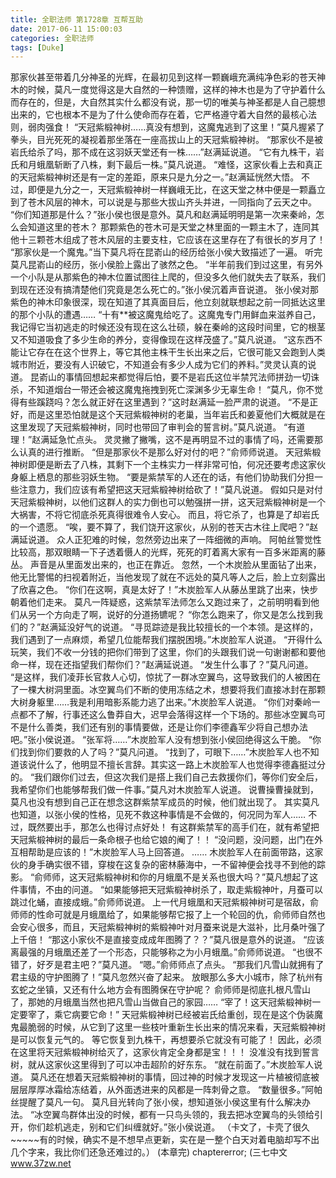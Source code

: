```yaml
---
title: 全职法师 第1728章 互帮互助
date: 2017-06-11 15:00:03
categories: 全职法师
tags: [Duke]
---
```


那家伙甚至带着几分神圣的光辉，在最初见到这样一颗巍峨充满纯净色彩的苍天神木的时候，莫凡一度觉得这是大自然的一种馈赠，这样的神木也是为了守护着什么而存在的，但是，大自然其实什么都没有说，那一切的唯美与神圣都是人自己臆想出来的，它也根本不是为了什么使命而存在着，它严格遵守着大自然的最核心法则，弱肉强食！
“天冠紫椴神树……真没有想到，这魔鬼逃到了这里！”莫凡握紧了拳头，目光死死的凝视着那坐落在一座高拔山上的天冠紫椴神树。
“那家伙不是被岩氏给杀了吗，那不成在这羽妖天堂还有一株……”赵满延说道。
“它有九株干，岩氏和月蛾凰斩断了八株，剩下最后一株。”莫凡说道。
“难怪，这家伙看上去和真正的天冠紫椴神树还是有一定的差距，原来只是九分之一。”赵满延恍然大悟。
不过，即便是九分之一，天冠紫椴神树一样巍峨无比，在这天堂之林中便是一颗矗立到了苍木风层的神木，可以说是与那些大拔山齐头并进，一同指向了云天之中。
“你们知道那是什么？”张小侯也很是意外。莫凡和赵满延明明是第一次来秦岭，怎么会知道这里的苍木？
那颗紫色的苍木可是天堂之林里面的一颗主木了，连同其他十三颗苍木组成了苍木风层的主要支柱，它应该在这里存在了有很长的岁月了！
“那家伙是一个魔鬼。”当下莫凡将在昆嵛山的经历给张小侯大致描述了一遍。
听完莫凡昆嵛山的经历，张小侯脸上露出了骇然之色。
“半年前我们到过这里，有另外一个小队是从那紫色的神木位置试图往上爬的，但没多久他们就失去了联系，我们到现在还没有搞清楚他们究竟是怎么死亡的。”张小侯沉着声音说道。
张小侯对那紫色的神木印象很深，现在知道了其真面目后，他立刻就联想起之前一同抵达这里的那个小队的遭遇……
“十有**被这魔鬼给吃了。这魔鬼专门用鲜血来滋养自己，我记得它当初逃走的时候还没有现在这么壮硕，躲在秦岭的这段时间里，它的根茎又不知道吸食了多少生命的养分，变得像现在这样茂盛了。”莫凡说道。
“这东西不能让它存在在这个世界上，等它其他主株干生长出来之后，它很可能又会跑到人类城市附近，要没有人识破它，不知道会有多少人成为它们的养料。”灵灵认真的说道。
昆嵛山的事情回想起来都觉得后怕，要不是岩氏这位半禁咒法师拼劲一切诛杀，不知道烟台一带还会被这魔鬼拖拽到死亡深渊多少无辜生命！
“莫凡，你不觉得有些蹊跷吗？怎么就正好在这里遇到？”这时赵满延一脸严肃的说道。
“不是正好，而是这里恐怕就是这个天冠紫椴神树的老巢，当年岩氏和姜夏他们大概就是在这里发现了天冠紫椴神树，同时也带回了审判会的誓言树。”莫凡说道。
“有道理！”赵满延急忙点头。
灵灵撇了撇嘴，这不是再明显不过的事情了吗，还需要那么认真的进行推断。
“但是那家伙不是那么好对付的吧？”俞师师说道。
天冠紫椴神树即便是断去了八株，其剩下一个主株实力一样非常可怕，何况还要考虑这家伙身躯上栖息的那些羽妖生物。
“要是紫禁军的人还在的话，有他们协助我们分担一些注意力，我们应该有希望把这天冠紫椴神树给砍了！”莫凡说道。
假如只是对付天冠紫椴神树，以他们这群人的实力倒也可以勉强拼一拼，这天冠紫椴神树是一个大祸害，不将它彻底杀死真得很难令人安心。
而且，将它杀了，也算是了却岩氏的一个遗愿。
“唉，要不算了，我们饶开这家伙，从别的苍天古木往上爬吧？”赵满延说道。
众人正犯难的时候，忽然旁边出来了一阵细微的声响。
阿帕丝警觉性比较高，那双眼睛一下子透着慑人的光辉，死死的盯着离大家有一百多米距离的藤丛。
声音是从里面发出来的，也正在靠近。
忽然，一个木炭脸从里面钻了出来，他无比警惕的扫视着附近，当他发现了就在不远处的莫凡等人之后，脸上立刻露出了欣喜之色。
“你们在这啊，真是太好了！”木炭脸军人从藤丛里跳了出来，快步朝着他们走来。
莫凡一阵疑惑，这紫禁军法师怎么又跑过来了，之前明明看到他们从另一个方向走了啊，说好的分道扬镳呢？
“你怎么跑来了，你又是怎么找到我们的？”赵满延没好气的说道。
“寻觅踪迹是我比较擅长的一个本领。是这样的，我们遇到了一点麻烦，希望几位能帮我们摆脱困境。”木炭脸军人说道。
“开得什么玩笑，我们不收一分钱的把你们带到了这里，你们的头跟我们说一句谢谢都和要他命一样，现在还指望我们帮你们？”赵满延说道。
“发生什么事了？”莫凡问道。
“是这样，我们凌菲长官救人心切，惊扰了一群冰空翼鸟，这导致我们的人被困在了一棵大树洞里面。冰空翼鸟们不断的使用冻结之术，想要将我们直接冰封在那颗大树身躯里……我是利用暗影系能力逃了出来。”木炭脸军人说道。
“你们对秦岭一点都不了解，行事还这么鲁莽自大，迟早会落得这样一个下场的。那些冰空翼鸟可不是什么善类，我们还有别的事情要做，还是让你们李德鑫军少将自己想办法吧。”张小侯说道。
“张军将……”木炭脸军人没有想到张小侯回绝得这么干脆。
“你们找到你们要救的人了吗？”莫凡问道。
“找到了，可眼下……”木炭脸军人也不知道该说什么了，他明显不擅长言辞。其实这一路上木炭脸军人也觉得李德鑫挺过分的。
“我们跟你们过去，但这次我们是搭上我们自己去救援你们，等你们安全后，我希望你们也能够帮我们做一件事。”莫凡对木炭脸军人说道。
说曹操曹操就到，莫凡也没有想到自己正在想念这群紫禁军成员的时候，他们就出现了。
其实莫凡也知道，以张小侯的性格，见死不救这种事情是不会做的，何况同为军人……
不过，既然要出手，那怎么也得讨点好处！
有这群紫禁军的高手们在，就有希望把天冠紫椴神树的最后一条命根子也给它娘的阉了！！
“没问题，没问题，出门在外互相帮助是应该的！”木炭脸军人马上回答道。
……
木炭脸军人在前面带路，这家伙的身手确实很不错，穿梭在这复杂的密林藤海中，一不留神便会找寻不到他的踪影。
“俞师师，这天冠紫椴神树和你的月蛾凰不是关系也很大吗？”莫凡想起了这件事情，不由的问道。
“如果能够把天冠紫椴神树杀了，取走紫椴神叶，月蚕可以跳过化蛹，直接成蛾。”俞师师说道。
上一代月蛾凰和天冠紫椴神树可是宿敌，俞师师的性命可就是月蛾凰给了，如果能够帮它报了上一个轮回的仇，俞师师自然也会安心很多，而且，天冠紫椴神树的紫椴神叶对月蚕来说是大滋补，比月桑叶强了上千倍！
“那这小家伙不是直接变成成年图腾了？？”莫凡很是意外的说道。
“应该离最强的月蛾凰还差了一个形态，只能够称之为小月蛾凰。”俞师师说道。
“也很不错了，好歹是君主吧？”莫凡道。
“嗯。”俞师师点了点头。
“那我们凡雪山就拥有了君主级的守护图腾了！”莫凡忽然兴奋了起来。
放眼那么多大小城市，除了杭州有玄蛇之坐镇，又还有什么地方会有图腾保在守护呢？
俞师师是彻底扎根凡雪山了，那她的月蛾凰当然也把凡雪山当做自己的家园……
“宰了！这天冠紫椴神树一定要宰了，乘它病要它命！”
天冠紫椴神树已经被岩氏给重创，现在是这个伪装魔鬼最脆弱的时候，从它到了这里一些枝叶重新生长出来的情况来看，天冠紫椴神树是可以恢复元气的。
等它恢复到九株干，再想要杀它就没有可能了！
因此，必须在这里将天冠紫椴神树给灭了，这家伙肯定全身都是宝！！！
没准没有找到誓言树，就从这家伙这里得到了可以冲击超阶的好东东。
“就在前面了。”木炭脸军人说道。
莫凡还在想着天冠紫椴神树的事情，回过神的时候才发现这一片植被彻底被层层厚厚冰霜给冻结着，从外面透进来的风都是一阵刺骨之意。
“数量很多。”阿帕丝提醒了莫凡一句。
莫凡目光转向了张小侯，想知道张小侯这里有什么解决办法。
“冰空翼鸟群体出没的时候，都有一只鸟头领的，我去把冰空翼鸟的头领给引开，你们趁机逃走，别和它们纠缠就好。”张小侯说道。
（卡文了，卡壳了很久~~~~~有的时候，确实不是不想早点更新，实在是一整个白天对着电脑却写不出几个字来，我比你们还急还难过的。）
(本章完)
chaptererror;
(三七中文 www.37zw.net